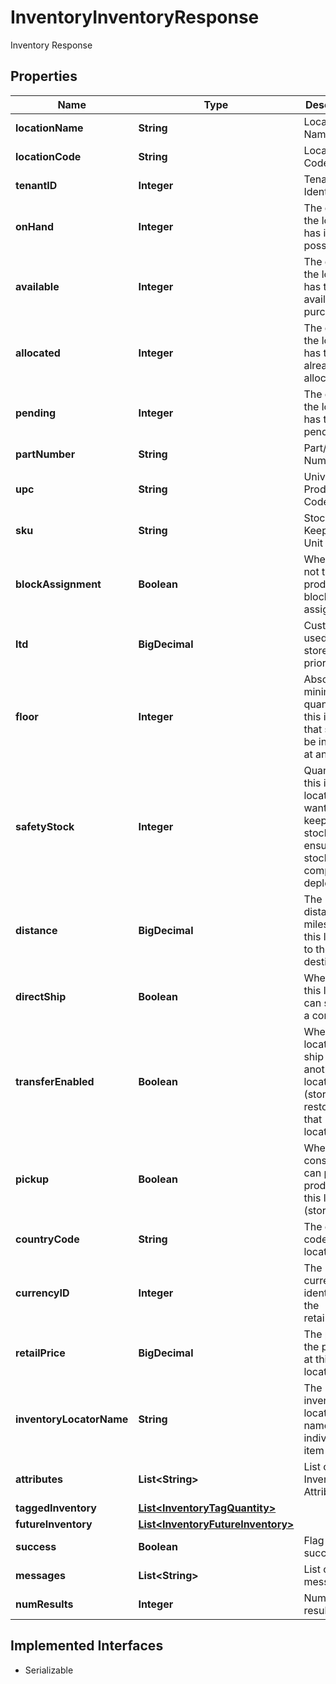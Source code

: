 

# InventoryInventoryResponse

Inventory Response

## Properties

| Name | Type | Description | Notes |
|------------ | ------------- | ------------- | -------------|
|**locationName** | **String** | Location Name |  [optional] |
|**locationCode** | **String** | Location Code |  [optional] |
|**tenantID** | **Integer** | Tenant Identifier |  [optional] |
|**onHand** | **Integer** | The quantity the location has in its possession |  [optional] |
|**available** | **Integer** | The quantity the location has that are available for purchase |  [optional] |
|**allocated** | **Integer** | The quantity the location has that are already allocated. |  [optional] |
|**pending** | **Integer** | The quantity the location has that are pending. |  [optional] |
|**partNumber** | **String** | Part/Product Number |  [optional] |
|**upc** | **String** | Universal Product Code |  [optional] |
|**sku** | **String** | Stock Keeping Unit |  [optional] |
|**blockAssignment** | **Boolean** | Whether or not the product is blocked for assignment |  [optional] |
|**ltd** | **BigDecimal** | Custom field used for store prioritization |  [optional] |
|**floor** | **Integer** | Absolute minimum quantity of this item that should be in stock at any time |  [optional] |
|**safetyStock** | **Integer** | Quantity of this item the location wants to keep in stock to ensure stock isn&#39;t completely depleted |  [optional] |
|**distance** | **BigDecimal** | The distance in miles from this location to the item&#39;s destination |  [optional] |
|**directShip** | **Boolean** | Whether this location can ship to a consumer |  [optional] |
|**transferEnabled** | **Boolean** | Whether the location can ship to another location (store), thus restocking that location. |  [optional] |
|**pickup** | **Boolean** | Whether a consumer can pick up product at this location (store) |  [optional] |
|**countryCode** | **String** | The country code of this location |  [optional] |
|**currencyID** | **Integer** | The currency identifier for the retailPrice |  [optional] |
|**retailPrice** | **BigDecimal** | The price of the product at this location |  [optional] |
|**inventoryLocatorName** | **String** | The inventory locator name of the individual item |  [optional] |
|**attributes** | **List&lt;String&gt;** | List of Inventory Attributes |  [optional] |
|**taggedInventory** | [**List&lt;InventoryTagQuantity&gt;**](InventoryTagQuantity.md) |  |  [optional] |
|**futureInventory** | [**List&lt;InventoryFutureInventory&gt;**](InventoryFutureInventory.md) |  |  [optional] |
|**success** | **Boolean** | Flag for success |  [optional] |
|**messages** | **List&lt;String&gt;** | List of messages |  [optional] |
|**numResults** | **Integer** | Number of results |  [optional] |


## Implemented Interfaces

* Serializable



